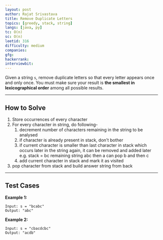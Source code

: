 ```yaml
---
layout: post
author: Rajat Srivastava
title: Remove Duplicate Letters
topics: [greedy, stack, string]
langs: [java, py]
tc: O(n)
sc: O(n)
leetid: 316
difficulty: medium
companies: 
gfg: 
hackerrank: 
interviewbit: 
---
```


Given a string `s`, remove duplicate letters so that every letter appears once and only once. 
You must make sure your result is **the smallest in lexicographical order** among all possible results.

---
## How to Solve

1. Store occurrences of every character
2. For every character in string, do following-
   1. decrement number of characters remaining in the string to be analysed
   2. if character is already present in stack, don't bother
   3. if current character is smaller than last character in stack which occurs later in the string again, 
      it can be removed and  added later e.g. stack = bc remaining string abc then a can pop b and then c
   4. add current character in stack and mark it as visited
3. pop character from stack and build answer string from back

---

## Test Cases

**Example 1:** 
```
Input: s = "bcabc"
Output: "abc"
```

**Example 2:** 
```
Input: s = "cbacdcbc"
Output: "acdb"
```